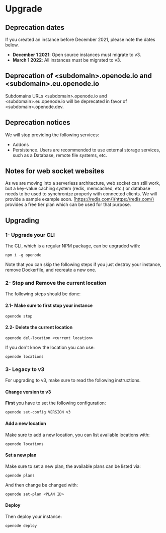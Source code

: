 # Upgrade

## Deprecation dates

If you created an instance before December 2021, please note the dates below.

* **December 1 2021**: Open source instances must migrate to v3.
* **March 1 2022**: All instances must be migrated to v3.

## Deprecation of \<subdomain\>.openode.io and \<subdomain\>.eu.openode.io

Subdomains URLs \<subdomain\>.openode.io and \<subdomain\>.eu.openode.io will be deprecated in favor of \<subdomain\>.openode.dev.

## Deprecation notices

We will stop providing the following services:

- Addons
- Persistence. Users are recommended to use external storage services, such as a Database, remote file systems, etc.

## Notes for web socket websites

As we are moving into a serverless architecture, web socket can still work, but a key-value
caching system (redis, memcached, etc.) or database needs to be used to synchronize properly with connected clients.
We will provide a sample example soon. [https://redis.com/](https://redis.com/) provides a free tier plan which can be used for that purpose.

## Upgrading


### 1- Upgrade your CLI

The CLI, which is a regular NPM package, can be upgraded with:

    npm i -g openode

Note that you can skip the following steps if you just destroy your instance, remove Dockerfile, and recreate a new one.

### 2- Stop and Remove the current location

The following steps should be done:

#### 2.1- Make sure to first stop your instance

    openode stop

#### 2.2- Delete the current location

    openode del-location <current location>

If you don't know the location you can use:

    openode locations

### 3- Legacy to v3

For upgrading to v3, make sure to read the following instructions.

#### Change version to v3

**First** you have to set the following configuration:

    openode set-config VERSION v3

#### Add a new location

Make sure to add a new location, you can list available locations with:

    openode locations

#### Set a new plan

Make sure to set a new plan, the available plans can be listed via:

    openode plans

And then change be changed with:

    openode set-plan <PLAN ID>

#### Deploy

Then deploy your instance:

    openode deploy